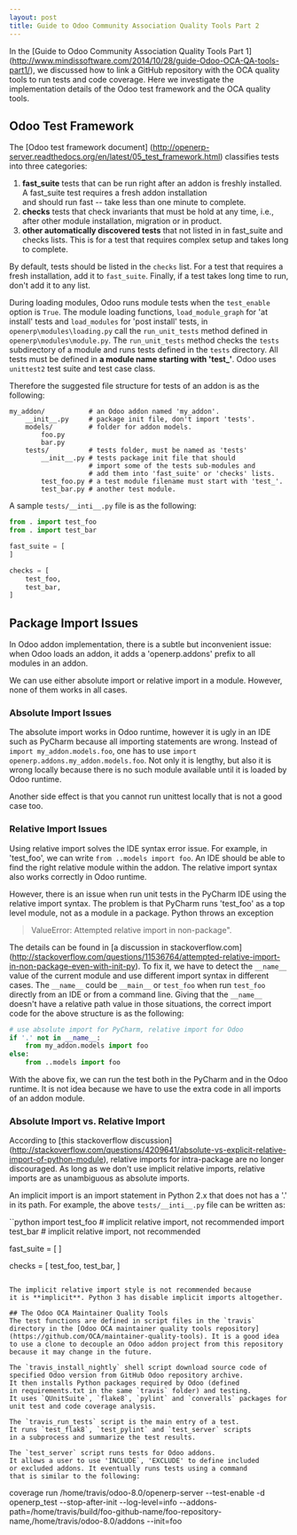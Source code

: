 ```yaml
---
layout: post
title: Guide to Odoo Community Association Quality Tools Part 2
---
```


In the [Guide to Odoo Community Association Quality Tools Part 1]
(http://www.mindissoftware.com/2014/10/28/guide-Odoo-OCA-QA-tools-part1/),
we discussed how to link a GitHub repository with the OCA 
quality tools to run tests and code coverage. Here we investigate
the implementation details of the Odoo test framework and
the OCA quality tools. 

## Odoo Test Framework
The [Odoo test framework document]
(http://openerp-server.readthedocs.org/en/latest/05_test_framework.html) 
classifies tests into three categories:

1. **fast_suite** tests that can be run right after an addon is 
freshly installed. A fast_suite test requires a fresh addon installation  
and should run fast -- take less than one minute to complete. 
2. **checks** tests that check invariants that must be hold at 
any time, i.e., after other module installation, migration or
in product. 
3. **other automatically discovered tests** that not listed 
in in fast_suite and checks lists. 
This is for a test that requires complex setup and 
takes long to complete.

By default, tests should be listed in the `checks` list. For a test 
that requires a fresh installation, add it to `fast_suite`. Finally,
if a test takes long time to run, don't add it to any list. 

During loading modules, Odoo runs module tests when the 
`test_enable` option is `True`. The module loading functions, 
`load_module_graph` for 'at install' tests 
and `load_modules` for 'post install' tests, in `openerp\modules\loading.py` 
call the `run_unit_tests` method defined in `openerp\modules\module.py`.
The `run_unit_tests` method checks the `tests` subdirectory of a module 
and runs tests defined in the `tests` directory. All tests must be 
defined in **a module name starting with 'test_'**. Odoo uses 
`unittest2` test suite and test case class. 

Therefore the suggested file structure for tests of an addon is as 
the following: 

```
my_addon/           # an Odoo addon named 'my_addon'.
    __init__.py     # package init file, don't import 'tests'.
    models/         # folder for addon models.
        foo.py
        bar.py
    tests/          # tests folder, must be named as 'tests'
        __init__.py # tests package init file that should 
                    # import some of the tests sub-modules and 
                    # add them into 'fast_suite' or 'checks' lists.
        test_foo.py # a test module filename must start with 'test_'.
        test_bar.py # another test module.
```

A sample `tests/__inti__.py` file is as the following: 

```python
from . import test_foo
from . import test_bar

fast_suite = [
]

checks = [
    test_foo,
    test_bar,
]
```

## Package Import Issues
In Odoo addon implementation, there is a subtle but 
inconvenient issue: when Odoo loads an addon, it adds a 
'openerp.addons' prefix to all modules in an addon.  

We can use either absolute import or relative import
in a module. However, none of them works in all cases. 

### Absolute Import Issues
The absolute import works in Odoo runtime, however 
it is ugly in an IDE such as PyCharm because all importing 
statements are wrong. Instead of `import my_addon.models.foo`, 
one has to use `import openerp.addons.my_addon.models.foo`. 
Not only it is lengthy, but also it is wrong locally because
there is no such module available until it is loaded by Odoo
runtime. 

Another side effect is that you cannot run unittest locally 
that is not a good case too. 

### Relative Import Issues
Using relative import solves the IDE syntax error issue. 
For example, in 'test_foo', we can write `from ..models import foo`. 
An IDE should be able to find the right relative module within 
the addon. The relative import syntax also works correctly in 
Odoo runtime. 

However, there is an issue when run unit tests in the PyCharm IDE using
the relative import syntax. The problem is that PyCharm runs 
'test_foo' as a top level module, not as a module in a package.
Python throws an exception

> ValueError: Attempted relative import in non-package". 

The details can be found in 
[a discussion in stackoverflow.com]
(http://stackoverflow.com/questions/11536764/attempted-relative-import-in-non-package-even-with-init-py).
To fix it, we have to detect the `__name__` value of the current module
and use different import syntax in different cases. The `__name__` could 
be `__main__` or `test_foo` when run `test_foo` directly from an IDE or 
from a command line. Giving that the `__name__` doesn't have a relative path
value in those situations, the correct import code for the above 
structure is as the following: 
 
```python
# use absolute import for PyCharm, relative import for Odoo
if '.' not in __name__:
    from my_addon.models import foo
else:
    from ..models import foo
```

With the above fix, we can run the test both in the PyCharm and 
in the Odoo runtime. It is not idea because we have to 
use the extra code in all imports of an addon module. 

### Absolute Import vs. Relative Import
According to [this stackoverflow discussion]
(http://stackoverflow.com/questions/4209641/absolute-vs-explicit-relative-import-of-python-module),
relative imports for intra-package are no longer discouraged. 
As long as we don't use implicit relative imports, relative imports
are as unambiguous as absolute imports. 
 
An implicit import is an import statement in Python 2.x that does not has 
a '.' in its path. For example, the above `tests/__inti__.py` file can 
be written as: 

``python
import test_foo     # implicit relative import, not recommended 
import test_bar     # implicit relative import, not recommended

fast_suite = [
]

checks = [
    test_foo,
    test_bar,
]
```

The implicit relative import style is not recommended because
it is **implicit**. Python 3 has disable implicit imports altogether.  

## The Odoo OCA Maintainer Quality Tools
The test functions are defined in script files in the `travis` 
directory in the [Odoo OCA maintainer quality tools repository]
(https://github.com/OCA/maintainer-quality-tools). It is a good idea 
to use a clone to decouple an Odoo addon project from this repository
because it may change in the future. 

The `travis_install_nightly` shell script download source code of 
specified Odoo version from GitHub Odoo repository archive. 
It then installs Python packages required by Odoo (defined 
in requirements.txt in the same `travis` folder) and testing. 
It uses `QUnitSuite`, `flake8`, `pylint` and `converalls` packages for 
unit test and code coverage analysis. 

The `travis_run_tests` script is the main entry of a test. 
It runs `test_flak8`, `test_pylint` and `test_server` scripts
in a subprocess and summarize the test results. 

The `test_server` script runs tests for Odoo addons.
It allows a user to use 'INCLUDE`, 'EXCLUDE' to define included
or excluded addons. It eventually runs tests using a command
that is similar to the following: 

```
coverage run /home/travis/odoo-8.0/openerp-server --test-enable 
-d openerp_test --stop-after-init --log-level=info 
--addons-path=/home/travis/build/foo-github-name/foo-repository-name,/home/travis/odoo-8.0/addons 
--init=foo
```





 


